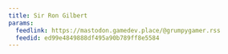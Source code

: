 ```yaml
---
title: Sir Ron Gilbert
params:
  feedlink: https://mastodon.gamedev.place/@grumpygamer.rss
  feedid: ed99e4849888df495a90b789ff8e5584
---
```

